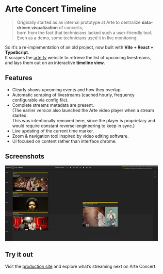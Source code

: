 # Arte Concert Timeline

> Originally started as an internal prototype at Arte to centralize **data-driven visualization** of concerts,  
> born from the fact that technicians lacked such a user-friendly tool.  
> Even as a demo, some technicians used it in live monitoring.

So it's a re-implementation of an old project, now built with **Vite + React + TypeScript**.  
It scrapes the [arte.tv](https://www.arte.tv/fr/arte-concert/agenda) website to retrieve the list of upcoming livestreams, and lays them out on an interactive **timeline view**.

## Features

- Clearly shows upcoming events and how they overlap.
- Automatic scraping of livestreams (cached hourly, frequency configurable via config file).
- Complete streams metadata are present.  
  (The earlier version also launched the Arte video player when a stream started.  
  This was intentionally removed here, since the player is proprietary and would require constant reverse-engineering to keep in sync.)
- Live updating of the current time marker.
- Zoom & navigation tool inspired by video editing software.
- UI focused on content rather than interface chrome.

## Screenshots

![Arte Concert Timeline screenshot](./ArteConcertTimeline_screenshot.png)


## Try it out

Visit the [production site](http://arteconcerttimeline.kinegraphx.com) and explore what’s streaming next on Arte Concert.
